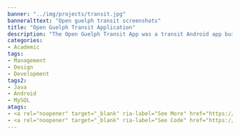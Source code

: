 ```yaml
---
banner: "../img/projects/transit.jpg"
banneralttext: "Open guelph transit screenshots"
title: "Open Guelph Transit Application"
description: "The Open Guelph Transit App was a transit Android app built by scraping the Guelph Transit website data for the CIS*3760 Software Design class. It allowed users to favourite routes and watch in real time as the buses approached and went along their routes. Unfortunately, as we finished the app Guelph Transit partnered with a company to do their digital systems, but we learned a lot anyway."
categories:
- Academic
tags:
- Management
- Design
- Development
tags2:
- Java
- Android
- MySQL
atags:
- <a rel="noopener" target="_blank" ria-label="See More" href="https://www.dropbox.com/s/7dopvor7pqb65cj/OpenGuelphTransit.pdf?dl=0">View Doc</a>
- <a rel="noopener" target="_blank" ria-label="See Code" href="https://github.com/Durishn/GuelphTransitApp">View Code</a>
---
```

